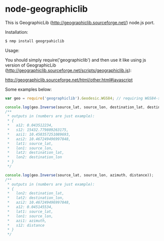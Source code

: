 # node-geographiclib

This is GeographicLib (http://geographiclib.sourceforge.net/) node.js port.

Installation:

```javascript
$ nmp install geogrpahiclib
```

Usage:

You should simply require('geographiclib') and then use it like using js version of GeographicLib
(http://geographiclib.sourceforge.net/scripts/geographiclib.js):

http://geographiclib.sourceforge.net/html/other.html#javascript

Some examples below:

```javascript
var geo = require('geographiclib').Geodesic.WGS84; // requiring WGS84-standard geoid

console.log(geo.Inverse(source_lat, source_lon, destination_lat, destination_lon));
/**
 * outputs in (numbers are just example):
 * {
 *   a12: 0.043512234,
 *   s12: 15432.779809263175,
 *   azi1: 10.450357251089693,
 *   azi2: 10.467249496997848,
 *   lat1: source_lat,
 *   lon1: source_lon,
 *   lat2: destination_lat,
 *   lon2: destination_lon
 * }
 */

console.log(geo.Inverse(source_lat, source_lon, azimuth, distance));
/**
 * outputs in (numbers are just example):
 * {
 *   lon2: destination_lat,
 *   lat2: destination_lon,
 *   azi2: 10.467249496997848,
 *   a12: 0.045145534,
 *   lat1: source_lat,
 *   lon1: source_lon,
 *   azi1: azimuth,
 *   s12: distance
 * }
 */

```